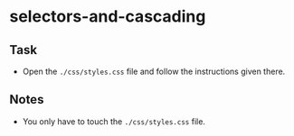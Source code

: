 # selectors-and-cascading

## Task

- Open the `./css/styles.css` file and follow the instructions given there.

## Notes

- You only have to touch the `./css/styles.css` file.
